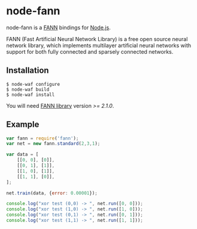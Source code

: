 # node-fann

node-fann is a [FANN](http://leenissen.dk/fann/) bindings for [Node.js](http://nodejs.org).

FANN (Fast Artificial Neural Network Library) is a free open source neural network library, which implements multilayer artificial neural networks with support for both fully connected and sparsely connected networks.

## Installation

```
$ node-waf configure
$ node-waf build
$ node-waf install
```

You will need [FANN library](http://leenissen.dk/fann/wp/download/) version _>= 2.1.0_.

## Example

```javascript
var fann = require('fann');
var net = new fann.standard(2,3,1);

var data = [
    [[0, 0], [0]],
    [[0, 1], [1]],
    [[1, 0], [1]],
    [[1, 1], [0]],
];

net.train(data, {error: 0.00001});

console.log("xor test (0,0) -> ", net.run([0, 0]));
console.log("xor test (1,0) -> ", net.run([1, 0]));
console.log("xor test (0,1) -> ", net.run([0, 1]));
console.log("xor test (1,1) -> ", net.run([1, 1]));
```
